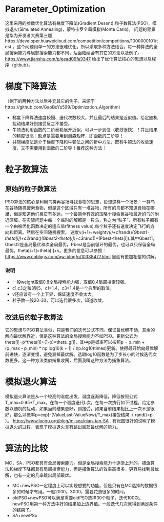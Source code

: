 # Parameter_Optimization
这里采用的参数优化算法有梯度下降法(Gradient Desent),粒子数算法(PSO)，模拟退火(Simulated Annealing)，蒙特卡罗全局模拟(Monte Carlo)。
问题的背景是华为开发者大赛第三题https://developer.huaweicloud.com/competition/competitions/1000000101/test  。这个问题用单一的方法很难优化，所以采取多种方法结合。每一种算法的全局搜索能力与局部搜索能力都不同，后面陆续会有其它的方法以及例子。https://www.jianshu.com/p/eead09fa9347 给出了优化算法核心的思想以及程序（github）。

# 梯度下降算法
（剩下的两种方法以后补充其它的例子，来源于https://github.com/GaoBoYu599/Optimization_Algorithm）
* 梯度下降算法速度较慢、迭代次数较大，并且最后的结果是近似值。给定随机扰动结果好则接受反之不接受。
* 牛顿法利用函数的二阶泰勒展开近似，可以一步到位（收敛很快）！并且结果的精度很高！缺点是需要用到海森矩阵，即函数的二阶导！
* 共轭梯度法是介于梯度下降和牛顿法之间的折中方法，既有牛顿法的收敛速度，又不需要用到函数的二阶导！推荐这种方法！

# 粒子数算法
## 原始的粒子数算法
PSO算法的核心是利用鸟类再谷场寻找食物的思想，设想这样一个场景：一群鸟在谷场随机搜索食物，但是这个区域只有一堆谷物，所有的鸟都不知道食物在哪里，但是知道他们离它有多远。一个最简单有效的策略十搜索离谷物最近的鸟的附近区域。在实际问题中每一个临时的解都是一只鸟，称之为“粒子”，所有粒子都有一个由被优化函数决定的适应值(fitness value),每个粒子还有速度决定飞行的方向和距离。然后在空间随机搜索。
速度v(i+1)=weight*v(i)+c1*rand()*(Gbest1-theta[i])+c2*rand()*(Gbest2-theta[i])+c3*rand()*(Pbest-theta[i]).其中Gbest1，Gbest2是全局最优和次全局最优，Pbest是当前循环的最优，也可以只保留全局最优。theta[i+1]=theta[i]+v。更多的信息可以参照：https://www.cnblogs.com/qw-blog/p/10338477.html 里面有更加相信的讲解。
### 说明
* 一般weight取值0.8全局搜索能力强，取值0.4局部搜索较强。
* c1,c3之和3到5，c1=1.4，c3=1.4是一个典型的取值。
* v还应该有一个上下界，保证速度不会太大。
* 粒子数一般20-30，可以迭代很多次，知道收敛。

## 改进后的粒子数算法
它的思想与PSO算法类似，只是我们的迭代公式不同。保证最优解不动，其余的解向最优解靠近，但是这种算法的全局搜索能力不如PSO。更新公式为theta[i]=p*theta[i]+(1-p)*theta_g[i]，其中p是概率可以按照p = p_min + (p_max - p_min) * np.log10(k + 1) / np.log10(times)更新。使得最开始向最优解前进快，逐渐变慢，避免漏掉最优解。选取log10函数是为了步长小的时候迭代次数更多。这一种方法类似捕鱼收网，后面我叫这种方法为捕鱼算法。

# 模拟退火算法
模拟退火算法是从一个较高的温度出发，温度逐渐降低，降低按照公式T_max=0.95*T_max。在每一个温度迭代L次，在每一次执行如下过程。给定参数以随机的扰动，如果当前结果更好，则接受，如果当前结果相比上一次不是很好，那么以概率p=exp[-(ValueLast-ValueNow)/T_max)接受结果（ rand()<p ）。 https://www.luogu.org/blog/m-sea/qian-tan-SA . 有张图很好的说明了模拟退火的过程，表现了模拟退火具有跳出局部最优解的能力。




# 算法的比较
MC，SA，PSO都具有全局搜索能力。但是全局搜索能力十逐渐上升的。捕鱼算法和梯度下降都具有局部搜索能力，但是捕鱼算法的效率高很多。更容易找到最优解，也有一定的几率跳出局部最优。
* MC+newPSO一定程度上可以实现想要的功能。但是只有在MC选择的数据很多的时候才有用。一般2000，3000，需要花费很多的时间。
* oldPSO+newPSO可以满足需要oldPSO选择30个粒子，迭代100次。newPSO用第一种方法中好的结果加上边界值。一般迭代几次就得到满足条件的结果了。
* SA+newPSo
